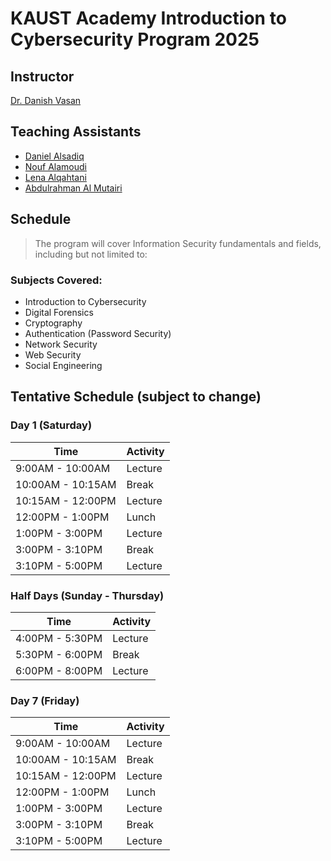 # KAUST Academy Introduction to Cybersecurity Program 2025

## Instructor

[Dr. Danish Vasan](https://www.linkedin.com/in/danish-vasan-1619001bb/)

## Teaching Assistants

- [Daniel Alsadiq](https://www.linkedin.com/in/daniel-alsadiq/)
- [Nouf Alamoudi](https://www.linkedin.com/in/nouf-alamoudi)
- [Lena Alqahtani](https://www.linkedin.com/in/lena-m-alqahtan)
- [Abdulrahman Al Mutairi](https://www.linkedin.com/in/abdulrahman-al-mutairi-b9236426b)

## Schedule  
> The program will cover Information Security fundamentals and fields, including but not limited to:

### Subjects Covered:
- Introduction to Cybersecurity
- Digital Forensics
- Cryptography
- Authentication (Password Security)
- Network Security
- Web Security
- Social Engineering  

## Tentative Schedule (subject to change)

### Day 1 (Saturday)
| Time    | Activity |
| -------- | ------- |
| 9:00AM - 10:00AM | Lecture |
| 10:00AM - 10:15AM | Break |
| 10:15AM - 12:00PM | Lecture |
| 12:00PM - 1:00PM | Lunch |
| 1:00PM - 3:00PM | Lecture |
| 3:00PM - 3:10PM | Break |
| 3:10PM - 5:00PM | Lecture |

### Half Days (Sunday - Thursday)
| Time    | Activity |
| -------- | ------- |
| 4:00PM - 5:30PM | Lecture |
| 5:30PM - 6:00PM | Break |
| 6:00PM - 8:00PM | Lecture |

### Day 7 (Friday)
| Time    | Activity |
| -------- | ------- |
| 9:00AM - 10:00AM | Lecture |
| 10:00AM - 10:15AM | Break |
| 10:15AM - 12:00PM | Lecture |
| 12:00PM - 1:00PM | Lunch |
| 1:00PM - 3:00PM | Lecture |
| 3:00PM - 3:10PM | Break |
| 3:10PM - 5:00PM | Lecture |

